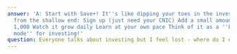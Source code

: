 ```yaml
---
answer: 'A: Start with Save+! It''s like dipping your toes in the investment pool
  from the shallow end: Sign up (just need your CNIC) Add a small amount like PKR
  1,000 Watch it grow daily Learn at your own pace Think of it as a ''beginner-friendly
  mode'' for investing!'
question: Everyone talks about investing but I feel lost - where do I even begin?
---
```

